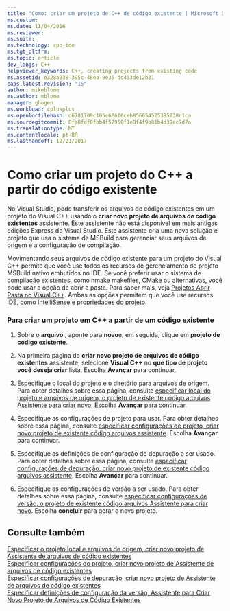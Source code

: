 ```yaml
---
title: "Como: criar um projeto de C++ de código existente | Microsoft Docs"
ms.custom: 
ms.date: 11/04/2016
ms.reviewer: 
ms.suite: 
ms.technology: cpp-ide
ms.tgt_pltfrm: 
ms.topic: article
dev_langs: C++
helpviewer_keywords: C++, creating projects from existing code
ms.assetid: e328a938-395c-48ea-9e35-dd433de12b31
caps.latest.revision: "15"
author: mikeblome
ms.author: mblome
manager: ghogen
ms.workload: cplusplus
ms.openlocfilehash: d6781709c105c606f6ceb856654525385738c1ca
ms.sourcegitcommit: 8fa8fdf0fbb4f57950f1e8f4f9b81b4d39ec7d7a
ms.translationtype: MT
ms.contentlocale: pt-BR
ms.lasthandoff: 12/21/2017
---
```

# <a name="how-to-create-a-c-project-from-existing-code"></a>Como criar um projeto do C++ a partir do código existente

No Visual Studio, pode transferir os arquivos de código existentes em um projeto do Visual C++ usando o **criar novo projeto de arquivos de código existentes** assistente. Este assistente não está disponível em mais antigas edições Express do Visual Studio. Este assistente cria uma nova solução e projeto que usa o sistema de MSBuild para gerenciar seus arquivos de origem e a configuração de compilação.  
  
Movimentando seus arquivos de código existente para um projeto do Visual C++ permite que você use todos os recursos de gerenciamento de projeto MSBuild nativo embutidos no IDE. Se você preferir usar o sistema de compilação existentes, como nmake makefiles, CMake ou alternativas, você pode usar a opção de abrir a pasta. Para saber mais, veja [Projetos Abrir Pasta no Visual C++](../ide/non-msbuild-projects.md). Ambas as opções permitem que você use recursos IDE, como [IntelliSense](/visualstudio/ide/using-intellisense) e [propriedades do projeto](../ide/working-with-project-properties.md).  
  
### <a name="to-create-a-c-project-from-existing-code"></a>Para criar um projeto em C++ a partir de um código existente  
  
1.  Sobre o **arquivo** , aponte para **novo**e, em seguida, clique em **projeto de código existente**.  
  
1.  Na primeira página do **criar novo projeto de arquivos de código existentes** assistente, selecione **Visual C++** no **que tipo de projeto você deseja criar** lista. Escolha **Avançar** para continuar. 
  
1.  Especifique o local do projeto e o diretório para arquivos de origem. Para obter detalhes sobre essa página, consulte [especificar local do projeto e arquivos de origem, o projeto de existente código arquivos Assistente para criar novo](../ide/specify-project-location-and-source-files.md). Escolha **Avançar** para continuar.  
  
1.  Especifique as configurações de projeto para usar. Para obter detalhes sobre essa página, consulte [especificar configurações de projeto, criar novo projeto de existente código arquivos assistente](../ide/specify-project-settings-create-new-project-from-existing-code-files-wizard.md). Escolha **Avançar** para continuar.  

1.  Especifique as definições de configuração de depuração a ser usado. Para obter detalhes sobre essa página, consulte [especificar configurações de depuração, criar novo projeto de existente código arquivos assistente](../ide/specify-debug-configuration-settings.md). Escolha **Avançar** para continuar.  

1.  Especifique as configurações de versão a ser usado. Para obter detalhes sobre essa página, consulte [especificar configurações de versão, o projeto de existente código arquivos Assistente para criar novo](../ide/specify-release-configuration.md). Escolha **concluir** para gerar o novo projeto.  
  
## <a name="see-also"></a>Consulte também  

[Especificar o projeto local e arquivos de origem, criar novo projeto de Assistente de arquivos de código existentes](../ide/specify-project-location-and-source-files.md)   
[Especificar configurações do projeto, criar novo projeto de Assistente de arquivos de código existentes](../ide/specify-project-settings-create-new-project-from-existing-code-files-wizard.md)   
[Especificar configurações de depuração, criar novo projeto de Assistente de arquivos de código existentes](../ide/specify-debug-configuration-settings.md)   
[Especificar definições de configuração da versão, Assistente para Criar Novo Projeto de Arquivos de Código Existentes](../ide/specify-release-configuration.md)
